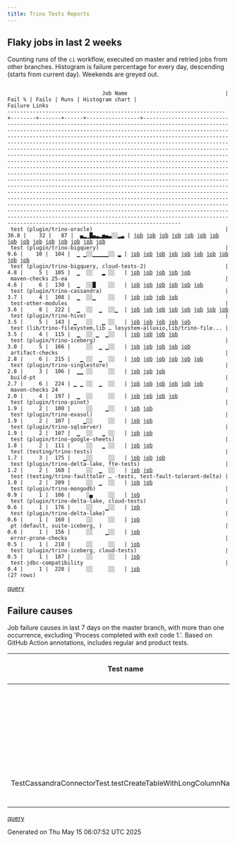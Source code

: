 ```yaml
---
title: Trino Tests Reports
---
```


## Flaky jobs in last 2 weeks

Counting runs of the `ci` workflow, executed on master and retried jobs from other branches.
Histogram is failure percentage for every day, descending (starts from current day).
Weekends are greyed out.
<pre><code>
                              Job Name                               | Fail % | Fails | Runs | Histogram chart |                                                                                                                                                                                                                                                                                                                                                                                                                                                                                                                                                                                                                  Failure Links                                                                                                                                                                                                                                                                                                                                                                                                                                                                                                                                                                                                                   
---------------------------------------------------------------------+--------+-------+------+-----------------+--------------------------------------------------------------------------------------------------------------------------------------------------------------------------------------------------------------------------------------------------------------------------------------------------------------------------------------------------------------------------------------------------------------------------------------------------------------------------------------------------------------------------------------------------------------------------------------------------------------------------------------------------------------------------------------------------------------------------------------------------------------------------------------------------------------------------------------------------------------------------------------------------------------------------------------------------------------------------------------------------------------------------------------------------------------------------------------------------------------------------------------------------------------------------------------------------------------------------------------------------
 test (plugin/trino-oracle)                                          |   36.8 |    32 |   87 |  ▄▂▁█▄▃▂▅▄▃░░▂▃ | <a href="https://github.com/trinodb/trino/actions/runs/15012524722/job/42183819739">job</a> <a href="https://github.com/trinodb/trino/actions/runs/15012524722/job/42185946599">job</a> <a href="https://github.com/trinodb/trino/actions/runs/15014107184/job/42188200963">job</a> <a href="https://github.com/trinodb/trino/actions/runs/15014107184/job/42188200963">job</a> <a href="https://github.com/trinodb/trino/actions/runs/15017921512/job/42200212303">job</a> <a href="https://github.com/trinodb/trino/actions/runs/14996297786/job/42131341675">job</a> <a href="https://github.com/trinodb/trino/actions/runs/14971311063/job/42052771758">job</a> <a href="https://github.com/trinodb/trino/actions/runs/14972228354/job/42055757356">job</a> <a href="https://github.com/trinodb/trino/actions/runs/14972542657/job/42056754154">job</a> <a href="https://github.com/trinodb/trino/actions/runs/14955464647/job/42010513373">job</a> <a href="https://github.com/trinodb/trino/actions/runs/14955464647/job/42010513373">job</a> <a href="https://github.com/trinodb/trino/actions/runs/14941921786/job/41980291504">job</a> <a href="https://github.com/trinodb/trino/actions/runs/14925170935/job/41928389019">job</a> <a href="https://github.com/trinodb/trino/actions/runs/14937711220/job/41969002609">job</a> <a href="https://github.com/trinodb/trino/actions/runs/14899955551/job/41849701293">job</a>  
 test (plugin/trino-bigquery)                                        |    9.6 |    10 |  104 |  ▁ ▁░░▁▁▁▁▁░░ ▂ | <a href="https://github.com/trinodb/trino/actions/runs/15017921512/job/42200193172">job</a> <a href="https://github.com/trinodb/trino/actions/runs/15029284927/job/42237724751">job</a> <a href="https://github.com/trinodb/trino/actions/runs/14972542657/job/42056733708">job</a> <a href="https://github.com/trinodb/trino/actions/runs/14980940645/job/42084706761">job</a> <a href="https://github.com/trinodb/trino/actions/runs/14925170935/job/41928372473">job</a> <a href="https://github.com/trinodb/trino/actions/runs/14901367190/job/41853885460">job</a> <a href="https://github.com/trinodb/trino/actions/runs/14876219316/job/41773930734">job</a> <a href="https://github.com/trinodb/trino/actions/runs/14866677396/job/41745188194">job</a> <a href="https://github.com/trinodb/trino/actions/runs/14831713571/job/41634149076">job</a> <a href="https://github.com/trinodb/trino/actions/runs/14771898209/job/41473212788">job</a>                                                                                                                                                                                                                                                                                                                                                                                                                  
 test (plugin/trino-bigquery, cloud-tests-2)                         |    4.8 |     5 |  105 |  ▁  ░░   ▂ ░░   | <a href="https://github.com/trinodb/trino/actions/runs/15029284927/job/42237725348">job</a> <a href="https://github.com/trinodb/trino/actions/runs/14980940645/job/42084706762">job</a> <a href="https://github.com/trinodb/trino/actions/runs/14852421587/job/41698408229">job</a> <a href="https://github.com/trinodb/trino/actions/runs/14866000455/job/41742880501">job</a> <a href="https://github.com/trinodb/trino/actions/runs/14866677396/job/41745191245">job</a>                                                                                                                                                                                                                                                                                                                                                                                                                                                                                                                                                                                                                                                                                                                                                                                                                                  
 maven-checks 25-ea                                                  |    4.6 |     6 |  130 |  ▁  ░░█    ░░   | <a href="https://github.com/trinodb/trino/actions/runs/15020584727/job/42208579241">job</a> <a href="https://github.com/trinodb/trino/actions/runs/15020584727/job/42208579241">job</a> <a href="https://github.com/trinodb/trino/actions/runs/15020713586/job/42209243892">job</a> <a href="https://github.com/trinodb/trino/actions/runs/14923315000/job/41922601481">job</a> <a href="https://github.com/trinodb/trino/actions/runs/14925170935/job/41928309800">job</a> <a href="https://github.com/trinodb/trino/actions/runs/14883811010/job/41798073910">job</a>                                                                                                                                                                                                                                                                                                                                                                                                                                                                                                                                                                                                                                                                                                                                                  
 test (plugin/trino-cassandra)                                       |    3.7 |     4 |  108 |  ▁  ░░▁    ░░   | <a href="https://github.com/trinodb/trino/actions/runs/15014107184/job/42188188493">job</a> <a href="https://github.com/trinodb/trino/actions/runs/15014107184/job/42188188493">job</a> <a href="https://github.com/trinodb/trino/actions/runs/15017921512/job/42200197121">job</a> <a href="https://github.com/trinodb/trino/actions/runs/14937711220/job/41968991296">job</a>                                                                                                                                                                                                                                                                                                                                                                                                                                                                                                                                                                                                                                                                                                                                                                                                                                                                                                                  
 test-other-modules                                                  |    3.6 |     8 |  222 |  ▁  ░░  ▁  ░░▁  | <a href="https://github.com/trinodb/trino/actions/runs/15014107184/job/42188128154">job</a> <a href="https://github.com/trinodb/trino/actions/runs/15014107184/job/42188128154">job</a> <a href="https://github.com/trinodb/trino/actions/runs/15020584727/job/42208579299">job</a> <a href="https://github.com/trinodb/trino/actions/runs/15020584727/job/42208579299">job</a> <a href="https://github.com/trinodb/trino/actions/runs/14966735477/job/42038257833">job</a> <a href="https://github.com/trinodb/trino/actions/runs/14883110926/job/41795692668">job</a> <a href="https://github.com/trinodb/trino/actions/runs/14883110926/job/41795692668">job</a> <a href="https://github.com/trinodb/trino/actions/runs/14801325566/job/41560551733">job</a>                                                                                                                                                                                                                                                                                                                                                                                                                                                                                                                                                                                  
 test (plugin/trino-hive)                                            |    3.5 |     5 |  143 | ▁   ░░   ▁ ░░   | <a href="https://github.com/trinodb/trino/actions/runs/15033689160/job/42251426260">job</a> <a href="https://github.com/trinodb/trino/actions/runs/15029284927/job/42237734691">job</a> <a href="https://github.com/trinodb/trino/actions/runs/14972228354/job/42055749428">job</a> <a href="https://github.com/trinodb/trino/actions/runs/14855873100/job/41709394197">job</a> <a href="https://github.com/trinodb/trino/actions/runs/14855873100/job/41709394197">job</a>                                                                                                                                                                                                                                                                                                                                                                                                                                                                                                                                                                                                                                                                                                                                                                                                                                  
 test (lib/trino-filesystem,lib … lesystem-alluxio,lib/trino-file... |    3.5 |     4 |  115 |  ▁  ░░ ▁  ▁░░   | <a href="https://github.com/trinodb/trino/actions/runs/15012524722/job/42183807546">job</a> <a href="https://github.com/trinodb/trino/actions/runs/15017921512/job/42200187283">job</a> <a href="https://github.com/trinodb/trino/actions/runs/14898420783/job/41845435647">job</a> <a href="https://github.com/trinodb/trino/actions/runs/14842002428/job/41667038424">job</a>                                                                                                                                                                                                                                                                                                                                                                                                                                                                                                                                                                                                                                                                                                                                                                                                                                                                                                                  
 test (plugin/trino-iceberg)                                         |    3.0 |     5 |  166 |     ░░  ▁ ▁░░   | <a href="https://github.com/trinodb/trino/actions/runs/14921770993/job/41918554740">job</a> <a href="https://github.com/trinodb/trino/actions/runs/14884193008/job/41799428375">job</a> <a href="https://github.com/trinodb/trino/actions/runs/14884193008/job/41799428375">job</a> <a href="https://github.com/trinodb/trino/actions/runs/14854259665/job/41703798801">job</a> <a href="https://github.com/trinodb/trino/actions/runs/14836544070/job/41649107368">job</a>                                                                                                                                                                                                                                                                                                                                                                                                                                                                                                                                                                                                                                                                                                                                                                                                                                  
 artifact-checks                                                     |    2.8 |     6 |  215 |   ▁ ░░  ▁  ░░   | <a href="https://github.com/trinodb/trino/actions/runs/15000595127/job/42146235410">job</a> <a href="https://github.com/trinodb/trino/actions/runs/14966735477/job/42038256147">job</a> <a href="https://github.com/trinodb/trino/actions/runs/14883110926/job/41795687724">job</a> <a href="https://github.com/trinodb/trino/actions/runs/14883110926/job/41795687724">job</a> <a href="https://github.com/trinodb/trino/actions/runs/14884193008/job/41799302294">job</a> <a href="https://github.com/trinodb/trino/actions/runs/14884193008/job/41799302294">job</a>                                                                                                                                                                                                                                                                                                                                                                                                                                                                                                                                                                                                                                                                                                                                                  
 test (plugin/trino-singlestore)                                     |    2.8 |     3 |  106 |  ▁▁ ░░     ░░   | <a href="https://github.com/trinodb/trino/actions/runs/15020713586/job/42209313992">job</a> <a href="https://github.com/trinodb/trino/actions/runs/15000595127/job/42146314182">job</a> <a href="https://github.com/trinodb/trino/actions/runs/14974469704/job/42063399822">job</a>                                                                                                                                                                                                                                                                                                                                                                                                                                                                                                                                                                                                                                                                                                                                                                                                                                                                                                                                                                                                  
 build-pt                                                            |    2.7 |     6 |  224 | ▁ ▁ ░░  ▁  ░░   | <a href="https://github.com/trinodb/trino/actions/runs/15035786353/job/42257139700">job</a> <a href="https://github.com/trinodb/trino/actions/runs/15020713586/job/42209244004">job</a> <a href="https://github.com/trinodb/trino/actions/runs/15000595127/job/42146235428">job</a> <a href="https://github.com/trinodb/trino/actions/runs/14966735477/job/42038256693">job</a> <a href="https://github.com/trinodb/trino/actions/runs/14883110926/job/41795688543">job</a> <a href="https://github.com/trinodb/trino/actions/runs/14883110926/job/41795688543">job</a>                                                                                                                                                                                                                                                                                                                                                                                                                                                                                                                                                                                                                                                                                                                                                  
 maven-checks 24                                                     |    2.0 |     4 |  197 |  ▁  ░░     ░░   | <a href="https://github.com/trinodb/trino/actions/runs/15020584727/job/42208579260">job</a> <a href="https://github.com/trinodb/trino/actions/runs/15020584727/job/42208579260">job</a> <a href="https://github.com/trinodb/trino/actions/runs/14966735477/job/42038256431">job</a> <a href="https://github.com/trinodb/trino/actions/runs/14866000455/job/41742807244">job</a>                                                                                                                                                                                                                                                                                                                                                                                                                                                                                                                                                                                                                                                                                                                                                                                                                                                                                                                  
 test (plugin/trino-pinot)                                           |    1.9 |     2 |  108 |     ░░    ▁░░   | <a href="https://github.com/trinodb/trino/actions/runs/14836872228/job/41650181413">job</a> <a href="https://github.com/trinodb/trino/actions/runs/14836872228/job/41650181413">job</a>                                                                                                                                                                                                                                                                                                                                                                                                                                                                                                                                                                                                                                                                                                                                                                                                                                                                                                                                                                                                                                                                                  
 test (plugin/trino-exasol)                                          |    1.9 |     2 |  107 |    ▁░░     ░░   | <a href="https://github.com/trinodb/trino/actions/runs/14972542657/job/42056744927">job</a> <a href="https://github.com/trinodb/trino/actions/runs/14974469704/job/42063399737">job</a>                                                                                                                                                                                                                                                                                                                                                                                                                                                                                                                                                                                                                                                                                                                                                                                                                                                                                                                                                                                                                                                                                  
 test (plugin/trino-sqlserver)                                       |    1.9 |     2 |  107 |  ▁  ░░   ▁ ░░   | <a href="https://github.com/trinodb/trino/actions/runs/15020713586/job/42209314035">job</a> <a href="https://github.com/trinodb/trino/actions/runs/14852421587/job/41698418323">job</a>                                                                                                                                                                                                                                                                                                                                                                                                                                                                                                                                                                                                                                                                                                                                                                                                                                                                                                                                                                                                                                                                                  
 test (plugin/trino-google-sheets)                                   |    1.8 |     2 |  111 |     ░░   ▁ ░░   | <a href="https://github.com/trinodb/trino/actions/runs/14855873100/job/41709393679">job</a> <a href="https://github.com/trinodb/trino/actions/runs/14855873100/job/41709393679">job</a>                                                                                                                                                                                                                                                                                                                                                                                                                                                                                                                                                                                                                                                                                                                                                                                                                                                                                                                                                                                                                                                                                  
 test (testing/trino-tests)                                          |    1.7 |     3 |  175 |    ▁░░     ░░   | <a href="https://github.com/trinodb/trino/actions/runs/14970613899/job/42050747483">job</a> <a href="https://github.com/trinodb/trino/actions/runs/14980940645/job/42084706883">job</a> <a href="https://github.com/trinodb/trino/actions/runs/14982444271/job/42089522418">job</a>                                                                                                                                                                                                                                                                                                                                                                                                                                                                                                                                                                                                                                                                                                                                                                                                                                                                                                                                                                                                  
 test (plugin/trino-delta-lake, fte-tests)                           |    1.2 |     2 |  168 |     ░░  ▁  ░░   | <a href="https://github.com/trinodb/trino/actions/runs/14883110926/job/41795795805">job</a> <a href="https://github.com/trinodb/trino/actions/runs/14883110926/job/41795795805">job</a>                                                                                                                                                                                                                                                                                                                                                                                                                                                                                                                                                                                                                                                                                                                                                                                                                                                                                                                                                                                                                                                                                  
 test (testing/trino-faulttoler … -tests, test-fault-tolerant-delta) |    1.0 |     2 |  209 |     ░░  ▁  ░░   | <a href="https://github.com/trinodb/trino/actions/runs/14883110926/job/41795814179">job</a> <a href="https://github.com/trinodb/trino/actions/runs/14883110926/job/41795814179">job</a>                                                                                                                                                                                                                                                                                                                                                                                                                                                                                                                                                                                                                                                                                                                                                                                                                                                                                                                                                                                                                                                                                  
 test (plugin/trino-mongodb)                                         |    0.9 |     1 |  106 |     ░▄     ░░   | <a href="https://github.com/trinodb/trino/actions/runs/14941921786/job/41980291107">job</a>                                                                                                                                                                                                                                                                                                                                                                                                                                                                                                                                                                                                                                                                                                                                                                                                                                                                                                                                                                                                                                                                                                                                                                  
 test (plugin/trino-delta-lake, cloud-tests)                         |    0.6 |     1 |  176 |     ░░    ▁░░   | <a href="https://github.com/trinodb/trino/actions/runs/14830871938/job/41631666825">job</a>                                                                                                                                                                                                                                                                                                                                                                                                                                                                                                                                                                                                                                                                                                                                                                                                                                                                                                                                                                                                                                                                                                                                                                  
 test (plugin/trino-delta-lake)                                      |    0.6 |     1 |  160 |     ░░     ░░   | <a href="https://github.com/trinodb/trino/actions/runs/14854259665/job/41703794075">job</a>                                                                                                                                                                                                                                                                                                                                                                                                                                                                                                                                                                                                                                                                                                                                                                                                                                                                                                                                                                                                                                                                                                                                                                  
 pt (default, suite-iceberg, )                                       |    0.6 |     1 |  156 |     ░░    ▁░░   | <a href="https://github.com/trinodb/trino/actions/runs/14843401285/job/41672084956">job</a>                                                                                                                                                                                                                                                                                                                                                                                                                                                                                                                                                                                                                                                                                                                                                                                                                                                                                                                                                                                                                                                                                                                                                                  
 error-prone-checks                                                  |    0.5 |     1 |  218 |     ░░     ░░   | <a href="https://github.com/trinodb/trino/actions/runs/14966735477/job/42038255893">job</a>                                                                                                                                                                                                                                                                                                                                                                                                                                                                                                                                                                                                                                                                                                                                                                                                                                                                                                                                                                                                                                                                                                                                                                  
 test (plugin/trino-iceberg, cloud-tests)                            |    0.5 |     1 |  187 |     ░░     ░░   | <a href="https://github.com/trinodb/trino/actions/runs/14852421587/job/41698414317">job</a>                                                                                                                                                                                                                                                                                                                                                                                                                                                                                                                                                                                                                                                                                                                                                                                                                                                                                                                                                                                                                                                                                                                                                                  
 test-jdbc-compatibility                                             |    0.4 |     1 |  228 |     ░░     ░░   | <a href="https://github.com/trinodb/trino/actions/runs/14966735477/job/42038257521">job</a>                                                                                                                                                                                                                                                                                                                                                                                                                                                                                                                                                                                                                                                                                                                                                                                                                                                                                                                                                                                                                                                                                                                                                                  
(27 rows)
</code></pre>
[query](https://github.com/trinodb/reports/blob/3b9dd133e193c533a4838b37ad033ec4dba2f27d/sql/tests/jobs.sql)

## Failure causes

Job failure causes in last 7 days on the master branch, with more than one occurrence,
excluding 'Process completed with exit code 1.'.
Based on GitHub Action annotations, includes regular and product tests.

| Test name                                                    | Message                                  | Test failures | Run failures | % of runs | First seen at           | Last seen at            | Failure Links                                                                                                                                                                                                                                                                                                                                                                                                    |
| ------------------------------------------------------------ | ---------------------------------------- | -------------:| ------------:| ---------:| ----------------------- | ----------------------- | ---------------------------------------------------------------------------------------------------------------------------------------------------------------------------------------------------------------------------------------------------------------------------------------------------------------------------------------------------------------------------------------------------------------- |
|                                                              | The operation was canceled.              |             6 |            6 |       1.5 | 2025-05-08 07:17:58.000 | 2025-05-14 13:26:08.000 | <a href="https://github.com/trinodb/trino/actions/runs/14899955551/job/41849701293">job</a> <a href="https://github.com/trinodb/trino/actions/runs/14937711220/job/41969002609">job</a> <a href="https://github.com/trinodb/trino/actions/runs/14972228354/job/42055757356">job</a> <a href="https://github.com/trinodb/trino/actions/runs/15017921512/job/42200212303">job</a> <a href="https://github.com/trinodb/trino/actions/runs/15018632215/job/42202427933">job</a>  |
|                                                              | The action has timed out.                |             6 |            2 |       0.5 | 2025-05-13 15:37:45.000 | 2025-05-14 12:35:08.000 | <a href="https://github.com/trinodb/trino/actions/runs/15000595127/job/42146235410">job</a> <a href="https://github.com/trinodb/trino/actions/runs/15000595127/job/42146235428">job</a> <a href="https://github.com/trinodb/trino/actions/runs/15000595127/job/42146314182">job</a> <a href="https://github.com/trinodb/trino/actions/runs/15020584727/job/42208579241">job</a> <a href="https://github.com/trinodb/trino/actions/runs/15020584727/job/42208579260">job</a>  |
| TestCassandraConnectorTest.testCreateTableWithLongColumnName | Expecting value to be false but was true |             2 |            2 |       0.5 | 2025-05-09 21:18:27.000 | 2025-05-14 10:17:20.000 | <a href="https://github.com/trinodb/trino/actions/runs/14937711220/job/41968991296">job</a> <a href="https://github.com/trinodb/trino/actions/runs/15017921512/job/42200197121">job</a>                                                                                                                                                                                                                                                  |

[query](https://github.com/trinodb/reports/blob/3b9dd133e193c533a4838b37ad033ec4dba2f27d/sql/tests/annotations.sql)

Generated on Thu May 15 06:07:52 UTC 2025
